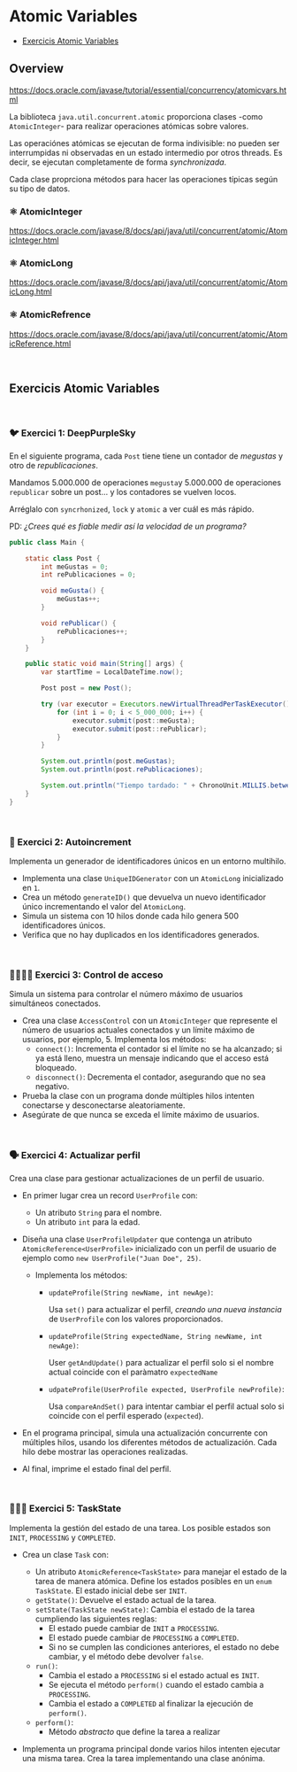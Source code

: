 # Atomic Variables

* [Exercicis Atomic Variables](#exercicis-atomic-variables)

## Overview

https://docs.oracle.com/javase/tutorial/essential/concurrency/atomicvars.html

La biblioteca `java.util.concurrent.atomic` proporciona clases -como `AtomicInteger`- para realizar operaciones atómicas sobre valores.

Las operaciónes atómicas se ejecutan de forma indivisible: no pueden ser interrumpidas ni observadas en un estado intermedio por otros threads. Es decir, se ejecutan completamente de forma _synchronizada_.

Cada clase proprciona métodos para hacer las operaciones típicas según su tipo de datos.

### ⚛️ AtomicInteger 

https://docs.oracle.com/javase/8/docs/api/java/util/concurrent/atomic/AtomicInteger.html

### ⚛️ AtomicLong

https://docs.oracle.com/javase/8/docs/api/java/util/concurrent/atomic/AtomicLong.html

### ⚛️ AtomicRefrence 

https://docs.oracle.com/javase/8/docs/api/java/util/concurrent/atomic/AtomicReference.html


<br />

## Exercicis Atomic Variables

<br />

### 🐦 Exercici 1: DeepPurpleSky

En el siguiente programa, cada `Post` tiene tiene un contador de _megustas_ y otro de _republicaciones_.

Mandamos 5.000.000 de operaciones `megusta`y 5.000.000 de operaciones `republicar` sobre un post... y los contadores se vuelven locos.

Arréglalo con `syncrhonized`, `lock` y `atomic` a ver cuál es más rápido.

PD: _¿Crees qué es fiable medir así la velocidad de un programa?_

```java
public class Main {

    static class Post {
        int meGustas = 0;
        int rePublicaciones = 0;

        void meGusta() {
            meGustas++;
        }

        void rePublicar() {
            rePublicaciones++;
        }
    }

    public static void main(String[] args) {
        var startTime = LocalDateTime.now();

        Post post = new Post();

        try (var executor = Executors.newVirtualThreadPerTaskExecutor()) {
            for (int i = 0; i < 5_000_000; i++) {
                executor.submit(post::meGusta);
                executor.submit(post::rePublicar);
            }
        }

        System.out.println(post.meGustas);
        System.out.println(post.rePublicaciones);

        System.out.println("Tiempo tardado: " + ChronoUnit.MILLIS.between(startTime, LocalDateTime.now()));
    }
}
```

<br />

### 🌰 Exercici 2: Autoincrement

Implementa un generador de identificadores únicos en un entorno multihilo.

* Implementa una clase `UniqueIDGenerator` con un `AtomicLong` inicializado en `1`.
* Crea un método `generateID()` que devuelva un nuevo identificador único incrementando el valor del `AtomicLong`.
* Simula un sistema con 10 hilos donde cada hilo genera 500 identificadores únicos.
* Verifica que no hay duplicados en los identificadores generados.

<br />

### 👨‍👨‍👦‍👦 Exercici 3: Control de acceso

Simula un sistema para controlar el número máximo de usuarios simultáneos conectados.

* Crea una clase `AccessControl` con un `AtomicInteger` que represente el número de usuarios actuales conectados y un límite máximo de usuarios, por ejemplo, 5.  Implementa los métodos:
    * `connect()`: Incrementa el contador si el límite no se ha alcanzado; si ya está lleno, muestra un mensaje indicando que el acceso está bloqueado.
    * `disconnect()`: Decrementa el contador, asegurando que no sea negativo.
* Prueba la clase con un programa donde múltiples hilos intenten conectarse y desconectarse aleatoriamente.
* Asegúrate de que nunca se exceda el límite máximo de usuarios.

<br />

### 🗣 Exercici 4:  Actualizar perfil

Crea una clase para gestionar actualizaciones de un perfil de usuario.

* En primer lugar crea un record `UserProfile` con:
    * Un atributo `String` para el nombre.
    * Un atributo `int` para la edad.


* Diseña una clase `UserProfileUpdater` que contenga un atributo `AtomicReference<UserProfile>` inicializado con un perfil de usuario de ejemplo como `new UserProfile("Juan Doe", 25)`.

    * Implementa los métodos:
        * `updateProfile(String newName, int newAge)`:

            Usa `set()` para actualizar el perfil, *creando una nueva instancia* de `UserProfile` con los valores proporcionados.

        * `updateProfile(String expectedName, String newName, int newAge)`:
        
            User `getAndUpdate()` para actualizar el perfil solo si el nombre actual coincide con el paràmatro `expectedName`
    
        * `udpateProfile(UserProfile expected, UserProfile newProfile)`:
        
            Usa `compareAndSet()` para intentar cambiar el perfil actual solo si coincide con el perfil esperado (`expected`).

* En el programa principal, simula una actualización concurrente con múltiples hilos, usando los diferentes métodos de actualización. Cada hilo debe mostrar las operaciones realizadas.

* Al final, imprime el estado final del perfil.

<br />

### 🧎🏽‍♀️ Exercici 5: TaskState

Implementa la gestión del estado de una tarea. Los posible estados son `INIT`, `PROCESSING` y `COMPLETED`.

* Crea un clase `Task` con:
    * Un atributo `AtomicReference<TaskState>` para manejar el estado de la tarea de manera atómica. Define los estados posibles en un `enum TaskState`. El estado inicial debe ser `INIT`.
    * `getState()`: Devuelve el estado actual de la tarea.
    * `setState(TaskState newState)`: Cambia el estado de la tarea cumpliendo las siguientes reglas:
        * El estado puede cambiar de `INIT` a `PROCESSING`.
        * El estado puede cambiar de `PROCESSING` a `COMPLETED`.
        * Si no se cumplen las condiciones anteriores, el estado no debe cambiar, y el método debe devolver `false`.
    * `run()`:
        * Cambia el estado a `PROCESSING` si el estado actual es `INIT`.
        * Se ejecuta el método `perform()` cuando el estado cambia a `PROCESSING`.
        * Cambia el estado a `COMPLETED` al finalizar la ejecución de `perform()`.
    * `perform()`:
        * Método *abstracto* que define la tarea a realizar
               
* Implementa un programa principal donde varios hilos intenten ejecutar una misma tarea. Crea la tarea implementando una clase anónima.
